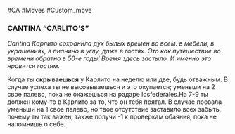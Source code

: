 #CA #Moves #Custom_move

### CANTINA “CARLITO’S”
*Cantina Карлито сохранила дух былых времен во всем: в мебели, в украшениях, в пианино в углу, даже в гостях. Это как путешествие во времени обратно в 50-е годы! Время здесь застыло. И именно это нравится гостям.*

Когда ты **скрываешься** у Карлито на неделю или две, будь отважным. В случае успеха ты не высовываешься и это окупается; уменьши на 2 свое палево, пока не окажешься на радаре losfederales.На 7-9 ты должен кому-то в Карлито за то, что он тебя прятал. В случае провала уменьши на 1 свое палево, но твое отсутствие заставило всех забыть, почему ты так важен; также получи -1 к проверкам обаяния, пока не напомнишь о себе.